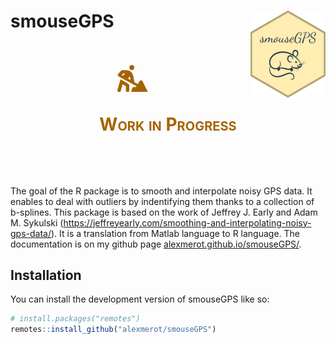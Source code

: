 
<!-- README.md is generated from README.Rmd. Please edit that file -->
<!-- badges: start -->

# smouseGPS <img src="man/figures/logo.png" align="right" height="139"/>

<!-- badges: end -->

<div class="alert alert-warning"
style="font-variant: small-caps; font-size: 2em; color: #a56404; border-radius: 33px; text-align: center;content-align: center; margin: 10% 1%; padding:2px;"
role="alert">

<svg xmlns="http://www.w3.org/2000/svg" width="10%" heigth="10%" viewBox="0 0 576 512">
<!--! Font Awesome Pro 6.1.2 by @fontawesome - https://fontawesome.com License - https://fontawesome.com/license (Commercial License) Copyright 2022 Fonticons, Inc. -->
<path fill="#a56404" d="M272 95.93c26.5 0 47.99-21.47 47.99-47.97S298.5 0 272 0C245.5 0 224 21.47 224 47.97S245.5 95.93 272 95.93zM209.7 357.3c-25.75-17.25-52.25-33.24-79.5-48.11L58.62 270.2L1.246 471.1c-4.875 16.1 4.1 34.74 22 39.62s34.63-4.998 39.5-21.99l36.63-128.1l60.63 40.37v78.86c0 17.62 14.38 31.99 32 31.99s32-14.37 32-31.99l.0022-95.93C224 373.2 218.6 363.2 209.7 357.3zM311.1 416c-13.88 0-25.95 8.863-30.33 21.86l-24.75 74.07h319.9l-101.9-206.3c-11.38-22.49-43.1-23.63-56.1-2.01l-31.89 54.21l-65.26-35.64l-24-121.2C288.1 161.3 263.2 127.7 227.1 109.7c-1-.4999-2.125-.625-3.125-1.125c-2.25-1.125-4.752-1.1-7.252-2.625C201.5 99.85 185.2 95.98 168.7 95.98H95.1c-9.25 0-18.05 4.061-24.18 10.93l-55.95 63.92c-.75 .9998-1.5 2.124-2.25 3.249c-8.875 13.1-3 32.87 11.63 40.74l336.6 184.3l-9.837 16.87H311.1zM105.9 204.1l-23.5-12.87l28.13-32.12h34.38L105.9 204.1zM199.5 256.1l34.9-41.28l13.5 67.61L199.5 256.1z"/>
</svg>

**Work in Progress**

</div>

The goal of the R package is to smooth and interpolate noisy GPS data.
It enables to deal with outliers by indentifying them thanks to a
collection of b-splines. This package is based on the work of Jeffrey J.
Early and Adam M. Sykulski
(<https://jeffreyearly.com/smoothing-and-interpolating-noisy-gps-data/>).
It is a translation from Matlab language to R language. The
documentation is on my github page
[alexmerot.github.io/smouseGPS/](https://alexmerot.github.io/smouseGPS/).

## Installation

You can install the development version of smouseGPS like so:

``` r
# install.packages("remotes")
remotes::install_github("alexmerot/smouseGPS")
```
